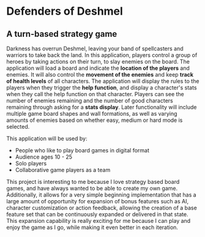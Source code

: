 # Defenders of Deshmel

## A turn-based strategy game

Darkness has overrun Deshmel, leaving your band of spellcasters and warriors to take back the land. 
In this application, players control a group of heroes by taking actions on their turn, to slay enemies
on the board. The application will load a board and indicate the **location of the players** and enemies.
It will also control the **movement of the enemies** and keep **track of health levels** of all characters.
The application will display the rules to the players when they trigger the **help function**, and display a character's
stats when they call the help function on that character. Players can see the number of enemies remaining and the
number of good characters remaining through asking for a **stats display**. Later functionality will include multiple game board
shapes and wall formations, as well as varying amounts of enemies based on whether easy, medium or hard mode is
selected.

This application will be used by:
- People who like to play board games in digital format
- Audience ages 10 - 25
- Solo players
- Collaborative game players as a team

This project is interesting to me because I love strategy based board games, and have always wanted to be able to create
my own game. Additionally, it allows for a very simple beginning implementation that has a large amount of opportunity 
for expansion of bonus features such as AI, character customization or action feedback, allowing the creation of a
base feature set that can be continuously expanded or delivered in that state. This expansion capability is really 
exciting for me because I can play and enjoy the game as I go, while making it even better in each iteration.